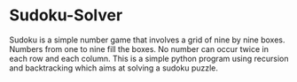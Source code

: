 ﻿# Sudoku-Solver
Sudoku is a simple number game that involves a grid of nine by nine boxes. Numbers from one to nine fill the boxes. No number can occur twice in each row and each column. This is a simple python program using recursion and backtracking which aims at solving a sudoku puzzle.
